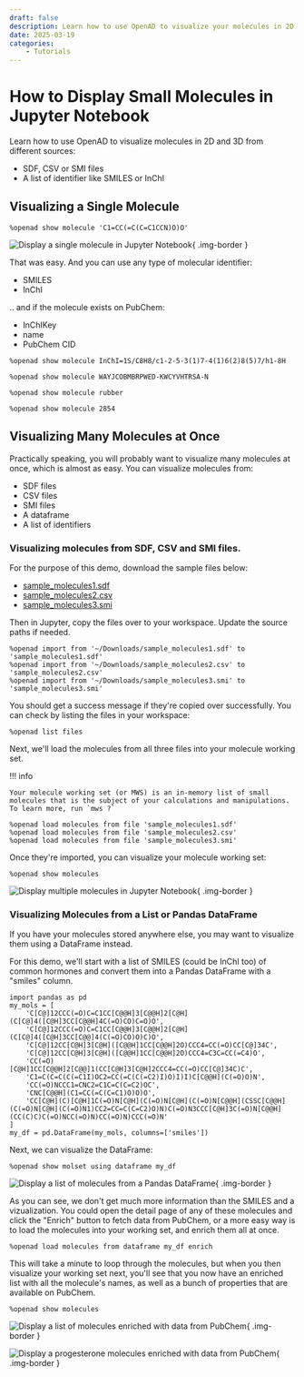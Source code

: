 ```yaml
---
draft: false
description: Learn how to use OpenAD to visualize your molecules in 2D and 3D from an SDF, CSV or SMI file, or from a list of SMILES or InChI strings.
date: 2025-03-19
categories:
    - Tutorials
---
```


# How to Display Small Molecules in Jupyter Notebook

Learn how to use OpenAD to visualize molecules in 2D and 3D from different sources:

- SDF, CSV or SMI files
- A list of identifier like SMILES or InChI

<!-- more -->

<!-- INSERT:INSTALL_OPENAD_JUP.md -->

<!-- INSERT:JUP_VS_CLI.md -->

## Visualizing a Single Molecule

```shell
%openad show molecule 'C1=CC(=C(C=C1CCN)O)O'
```

![Display a single molecule in Jupyter Notebook](display-single-molecule.png){ .img-border }


That was easy. And you can use any type of molecular identifier:  

- SMILES  
- InChI  

.. and if the molecule exists on PubChem:

- InChIKey
- name
- PubChem CID

```shell
%openad show molecule InChI=1S/C8H8/c1-2-5-3(1)7-4(1)6(2)8(5)7/h1-8H
```
```shell
%openad show molecule WAYJCOBMBRPWED-KWCYVHTRSA-N
```
```shell
%openad show molecule rubber
```
```shell
%openad show molecule 2854
```

## Visualizing Many Molecules at Once

Practically speaking, you will probably want to visualize many molecules at once, which is almost as easy. You can visualize molecules from:

- SDF files
- CSV files
- SMI files
- A dataframe
- A list of identifiers

### Visualizing molecules from SDF, CSV and SMI files.

For the purpose of this demo, download the sample files below:

-   [sample_molecules1.sdf](/_assets/sample_molecules/sample_molecules1.sdf)
-   [sample_molecules2.csv](/_assets/sample_molecules/sample_molecules2.csv)
-   [sample_molecules3.smi](/_assets/sample_molecules/sample_molecules3.smi)

Then in Jupyter, copy the files over to your workspace. Update the source paths if needed.

```shell
%openad import from '~/Downloads/sample_molecules1.sdf' to 'sample_molecules1.sdf'
%openad import from '~/Downloads/sample_molecules2.csv' to 'sample_molecules2.csv'
%openad import from '~/Downloads/sample_molecules3.smi' to 'sample_molecules3.smi'
```

You should get a success message if they're copied over successfully. You can check by listing the files in your workspace:

```shell
%openad list files
```

Next, we'll load the molecules from all three files into your molecule working set.

!!! info
    
    Your molecule working set (or MWS) is an in-memory list of small molecules that is the subject of your calculations and manipulations. To learn more, run `mws ?`

```shell
%openad load molecules from file 'sample_molecules1.sdf'
%openad load molecules from file 'sample_molecules2.csv'
%openad load molecules from file 'sample_molecules3.smi'
```

Once they're imported, you can visualize your molecule working set:

```shell
%openad show molecules
```

![Display multiple molecules in Jupyter Notebook](display-multiple-molecules.png){ .img-border }

### Visualizing Molecules from a List or Pandas DataFrame

If you have your molecules stored anywhere else, you may want to visualize them using a DataFrame instead.

For this demo, we'll start with a list of SMILES (could be InChI too) of common hormones and convert them into a Pandas DataFrame with a "smiles" column.

```shell
import pandas as pd
my_mols = [
    'C[C@]12CCC(=O)C=C1CC[C@@H]3[C@@H]2[C@H](C[C@]4([C@H]3CC[C@@H]4C(=O)CO)C=O)O',
    'C[C@]12CCC(=O)C=C1CC[C@@H]3[C@@H]2[C@H](C[C@]4([C@H]3CC[C@@]4(C(=O)CO)O)C)O',
    'C[C@]12CC[C@H]3[C@H]([C@@H]1CC[C@@H]2O)CCC4=CC(=O)CC[C@]34C',
    'C[C@]12CC[C@H]3[C@H]([C@@H]1CC[C@@H]2O)CCC4=C3C=CC(=C4)O',
    'CC(=O)[C@H]1CC[C@@H]2[C@@]1(CC[C@H]3[C@H]2CCC4=CC(=O)CC[C@]34C)C',
    'C1=C(C=C(C(=C1I)OC2=CC(=C(C(=C2)I)O)I)I)C[C@@H](C(=O)O)N',
    'CC(=O)NCCC1=CNC2=C1C=C(C=C2)OC',
    'CNC[C@@H](C1=CC(=C(C=C1)O)O)O',
    'CC[C@H](C)[C@H]1C(=O)N[C@H](C(=O)N[C@H](C(=O)N[C@@H](CSSC[C@@H](C(=O)N[C@H](C(=O)N1)CC2=CC=C(C=C2)O)N)C(=O)N3CCC[C@H]3C(=O)N[C@@H](CC(C)C)C(=O)NCC(=O)N)CC(=O)N)CCC(=O)N'   
]
my_df = pd.DataFrame(my_mols, columns=['smiles'])
```

Next, we can visualize the DataFrame:

```shell
%openad show molset using dataframe my_df
```

![Display a list of molecules from a Pandas DataFrame](display-molecules-from-dataframe.png){ .img-border }

As you can see, we don't get much more information than the SMILES and a vizualization. You could open the detail page of any of these molecules and click the "Enrich" button to fetch data from PubChem, or a more easy way is to load the molecules into your working set, and enrich them all at once.

```shell
%openad load molecules from dataframe my_df enrich
```

This will take a minute to loop through the molecules, but when you then visualize your working set next, you'll see that you now have an enriched list with all the molecule's names, as well as a bunch of properties that are available on PubChem.

```shell
%openad show molecules
```

![Display a list of molecules enriched with data from PubChem](display-enriched-molecules.png){ .img-border }

![Display a progesterone molecules enriched with data from PubChem](enriched-molecule-progesterone.png){ .img-border }